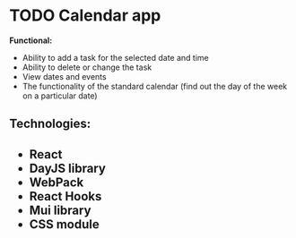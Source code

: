 <h1> TODO Calendar app </h1>


<b>Functional:</b>
<ul>
<li>Ability to add a task for the selected date and time</li>
<li>Ability to delete or change the task</li>
<li>View dates and events </li>
<li>The functionality of the standard calendar (find out the day of the week on a particular date)</li>
</ul>



<h2>Technologies:<h2>
<ul>
<li>React</li>
<li>DayJS library</li>
<li>WebPack </li>
<li>React Hooks</li>
<li>Mui library</li>
<li>CSS module</li>
</ul>




